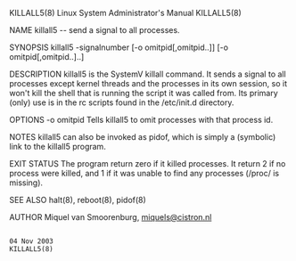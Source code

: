 KILLALL5(8)                                                                       Linux System Administrator's Manual                                                                      KILLALL5(8)

NAME
       killall5 -- send a signal to all processes.

SYNOPSIS
       killall5 -signalnumber [-o omitpid[,omitpid..]]  [-o omitpid[,omitpid..]..]

DESCRIPTION
       killall5  is  the SystemV killall command. It sends a signal to all processes except kernel threads and the processes in its own session, so it won't kill the shell that is running the script
       it was called from. Its primary (only) use is in the rc scripts found in the /etc/init.d directory.

OPTIONS
       -o omitpid
              Tells killall5 to omit processes with that process id.

NOTES
       killall5 can also be invoked as pidof, which is simply a (symbolic) link to the killall5 program.

EXIT STATUS
       The program return zero if it killed processes.  It return 2 if no process were killed, and 1 if it was unable to find any processes (/proc/ is missing).

SEE ALSO
       halt(8), reboot(8), pidof(8)

AUTHOR
       Miquel van Smoorenburg, miquels@cistron.nl

                                                                                              04 Nov 2003                                                                                  KILLALL5(8)
